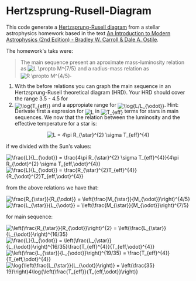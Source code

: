 # Hertzsprung-Rusell-Diagram

This code generate a [Hertzsprung-Rusell diagram](https://en.wikipedia.org/wiki/Hertzsprung%E2%80%93Russell_diagram) from a stellar astrophysics homework based in the text [An Introduction to Modern Astrophysics (2nd Edition) - Bradley W. Carroll & Dale A. Ostile](https://www.amazon.com/Introduction-Modern-Astrophysics-2nd/dp/0805304029).

The homework's taks were:

> The main sequence present an aproximate mass-luminosity relation as <img src="https://latex.codecogs.com/svg.image?L&space;\propto&space;M^{7/5}" title="L \propto M^{7/5}" /> and a radius-mass relation as <img alt="R \propto M^{4/5}" src="https://render.githubusercontent.com/render/math?math=R%20%5Cpropto%20M%5E%7B4%2F5%7D" style="transform: translateY(20%);" />.
1. With the before relations you can graph the main sequence in an Hertzsprung-Rusell theoretical diagram (HRD). Your HRD should cover the range 3.5 - 4.5 for
1. <img alt="\log{T_{eff}}" src="https://render.githubusercontent.com/render/math?math=%5Clog%7BT_%7Beff%7D%7D" style="transform: translateY(20%);" /> and a appropiate range for <img alt="\log{L/L_{\odot}}" src="https://render.githubusercontent.com/render/math?math=%5Clog%7BL%2FL_%7B%5Codot%7D%7D" style="transform: translateY(20%);" />. Hint: Derivate first a expresion for <img alt="L" src="https://render.githubusercontent.com/render/math?math=L" style="transform: translateY(20%);" /> in <img alt="T_{eff}" src="https://render.githubusercontent.com/render/math?math=T_%7Beff%7D" style="transform: translateY(20%);" /> terms for stars in main sequences.
We now that the relation between the luminosity and the effective temperature for a star is:

<p align="center"><img alt="L = 4\pi R_{\star}^{2} \sigma T_{eff}^{4}" src="https://render.githubusercontent.com/render/math?math=L%20%3D%204%5Cpi%20R_%7B%5Cstar%7D%20%5Csigma%20T_%7Beff%7D%5E%7B4%7D"/></p>

if we divided with the Sun's values:

<img src="https://latex.codecogs.com/svg.image?\frac{L}{L_{\odot}}&space;=&space;\frac{4\pi&space;R_{\star}^{2}&space;\sigma&space;T_{eff}^{4}}{4\pi&space;R_{\odot}^{2}&space;\sigma&space;T_{eff,\odot}^{4}}" title="\frac{L}{L_{\odot}} = \frac{4\pi R_{\star}^{2} \sigma T_{eff}^{4}}{4\pi R_{\odot}^{2} \sigma T_{eff,\odot}^{4}}"/>

<img src="https://latex.codecogs.com/svg.image?\frac{L}{L_{\odot}}&space;=&space;\frac{R_{\star}^{2}T_{eff}^{4}}{R_{\odot}^{2}T_{eff,\odot}^{4}}" title="\frac{L}{L_{\odot}} = \frac{R_{\star}^{2}T_{eff}^{4}}{R_{\odot}^{2}T_{eff,\odot}^{4}}"/>

from the above relations we have that:

<img src="https://latex.codecogs.com/svg.image?\frac{R_{\star}}{R_{\odot}}&space;=&space;\left(\frac{M_{\star}}{M_{\odot}}\right)^{4/5}" title="\frac{R_{\star}}{R_{\odot}} = \left(\frac{M_{\star}}{M_{\odot}}\right)^{4/5}"/>

<img src="https://latex.codecogs.com/svg.image?\frac{L_{\star}}{L_{\odot}}&space;=&space;\left(\frac{M_{\star}}{M_{\odot}}\right)^{7/5}" title="\frac{L_{\star}}{L_{\odot}} = \left(\frac{M_{\star}}{M_{\odot}}\right)^{7/5}"/>

for main sequence:

<img src="https://latex.codecogs.com/svg.image?\left(\frac{R_{\star}}{R_{\odot}}\right)^{2}&space;=&space;\left(\frac{L_{\star}}{L_{\odot}}\right)^{16/35}" title="\left(\frac{R_{\star}}{R_{\odot}}\right)^{2} = \left(\frac{L_{\star}}{L_{\odot}}\right)^{16/35}"/>

<img src="https://latex.codecogs.com/svg.image?\frac{L}{L_{\odot}}&space;=&space;\left(\frac{L_{\star}}{L_{\odot}}\right)^{16/35}\frac{T_{eff}^{4}}{T_{eff,\odot}^{4}}" title="\frac{L}{L_{\odot}} = \left(\frac{L_{\star}}{L_{\odot}}\right)^{16/35}\frac{T_{eff}^{4}}{T_{eff,\odot}^{4}}"/>
<img src="https://latex.codecogs.com/svg.image?\left(\frac{L_{\star}}{L_{\odot}}\right)^{19/35}&space;=&space;\frac{T_{eff}^{4}}{T_{eff,\odot}^{4}}" title="\left(\frac{L_{\star}}{L_{\odot}}\right)^{19/35} = \frac{T_{eff}^{4}}{T_{eff,\odot}^{4}}"/>

<img src="https://latex.codecogs.com/svg.image?\log{\left(\frac{L_{\star}}{L_{\odot}}\right)}&space;=&space;\left(\frac{35}&space;19}\right)4\log{\left(\frac{T_{eff}}{T_{eff,\odot}}\right)}" title="\log{\left(\frac{L_{\star}}{L_{\odot}}\right)} = \left(\frac{35} 19}\right)4\log{\left(\frac{T_{eff}}{T_{eff,\odot}}\right)}"/>

